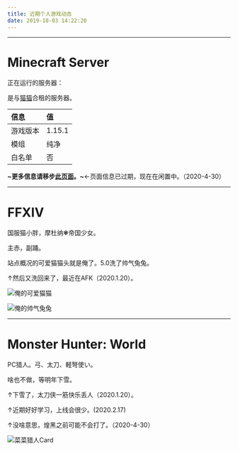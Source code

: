 ```yaml
---
title: 近期个人游戏动态
date: 2019-10-03 14:22:20
---
```


---

# Minecraft Server

正在运行的服务器：

是与[猫猫](https://www.weibo.com/u/5164803537?refer_flag=1005050005)合租的服务器。

| 信息 | 值 |
| :--- | :----  |
| 游戏版本 | 1.15.1 |
| 模组 | 纯净 |
| 白名单 | 否 |

**~更多信息请移步[此页面](../2019/11/12/McServerS3Info)。~**←页面信息已过期，现在在闲置中。（2020-4-30）

---

# FFXIV

国服猫小胖，摩杜纳❃帝国少女。

主赤，副踊。

站点概况的可爱猫猫头就是俺了。5.0洗了帅气兔兔。

↑然后又洗回来了，最近在AFK（2020.1.20）。

![俺的可爱猫猫](https://i.loli.net/2019/10/04/orY2ZsdH3xeKqpz.png)

![俺的帅气兔兔](https://i.loli.net/2019/11/13/2WvmD53hfE4IHbF.png)

---

# Monster Hunter: World

PC猎人。弓、太刀、軽弩使い。

啥也不做，等明年下雪。

↑下雪了，太刀侠一筋快乐丢人（2020.1.20）。

↑近期好好学习，上线会很少。(2020.2.17)

↑没啥意思，煌黑之前可能不会打了。（2020-4-30）

![菜菜猎人Card](https://steamuserimages-a.akamaihd.net/ugc/784114509690780660/E259CEAAA8E824A7F418FD81BC45742CC2A30588/)